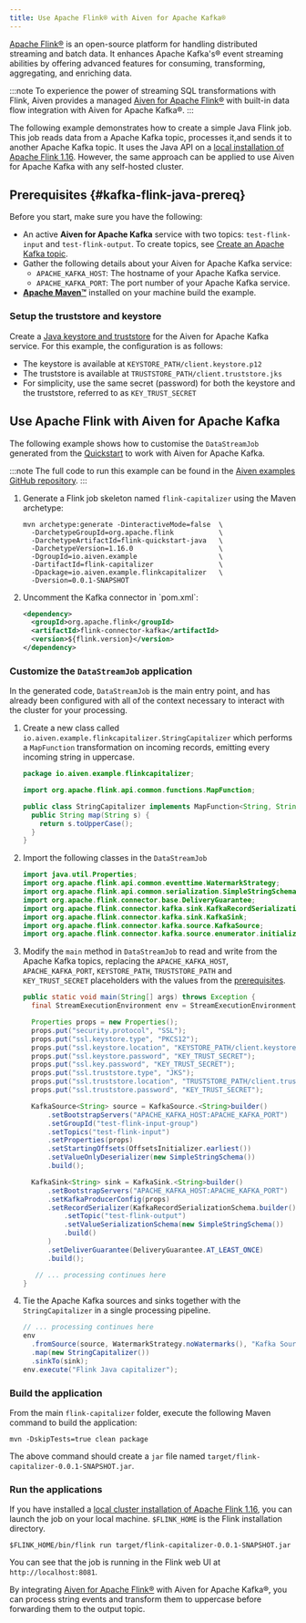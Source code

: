 ```yaml
---
title: Use Apache Flink® with Aiven for Apache Kafka®
---
```


[Apache Flink®](https://flink.apache.org/) is an open-source platform for handling distributed streaming and batch data. It enhances Apache Kafka's® event streaming abilities by offering advanced features for consuming, transforming, aggregating, and enriching data.

:::note
To experience the power of streaming SQL transformations
with Flink, Aiven provides a managed
[Aiven for Apache Flink®](/docs/products/flink) with built-in data
flow integration with Aiven for Apache Kafka®.
:::

The following example demonstrates how to create a simple Java Flink job. This job
reads data from a Apache Kafka topic, processes it,and sends it to another Apache Kafka
topic. It uses the Java API on a
[local installation of Apache Flink 1.16](https://nightlies.apache.org/flink/flink-docs-release-1.16/docs/try-flink/local_installation/). However, the same approach can be applied to use
Aiven for Apache Kafka with any self-hosted cluster.

## Prerequisites {#kafka-flink-java-prereq}

Before you start, make sure you have the following:

- An active **Aiven for Apache Kafka** service with two topics: `test-flink-input` and `test-flink-output`.
  To create topics, see [Create an Apache Kafka topic](https://docs.aiven.io/docs/products/kafka/howto/create-topic.html).
- Gather the following details about your Aiven for Apache Kafka service:
   - `APACHE_KAFKA_HOST`: The hostname of your Apache Kafka service.
   - `APACHE_KAFKA_PORT`: The port number of your Apache Kafka service.
- [**Apache Maven™**](https://maven.apache.org/install.html) installed on your machine
    build the example.

### Setup the truststore and keystore

Create a
[Java keystore and truststore](keystore-truststore) for the Aiven for Apache Kafka service.
For this example, the configuration is as follows:

- The keystore is available at `KEYSTORE_PATH/client.keystore.p12`
- The truststore is available at
  `TRUSTSTORE_PATH/client.truststore.jks`
- For simplicity, use  the same secret (password) for both the
  keystore and the truststore, referred to as `KEY_TRUST_SECRET`

## Use Apache Flink with Aiven for Apache Kafka

The following example shows how to customise the `DataStreamJob`
generated from the
[Quickstart](https://nightlies.apache.org/flink/flink-docs-release-1.16/docs/dev/configuration/overview/)
to work with Aiven for Apache Kafka.

:::note
The full code to run this example can be found in the [Aiven examples
GitHub
repository](https://github.com/aiven/aiven-examples/tree/master/kafka/flink-capitalizer).
:::

1.  Generate a Flink job skeleton named `flink-capitalizer` using the
    Maven archetype:

    ```shell
    mvn archetype:generate -DinteractiveMode=false  \
      -DarchetypeGroupId=org.apache.flink           \
      -DarchetypeArtifactId=flink-quickstart-java   \
      -DarchetypeVersion=1.16.0                     \
      -DgroupId=io.aiven.example                    \
      -DartifactId=flink-capitalizer                \
      -Dpackage=io.aiven.example.flinkcapitalizer   \
      -Dversion=0.0.1-SNAPSHOT
    ```

1.  Uncomment the Kafka connector in \`pom.xml\`:

    ```xml
    <dependency>
      <groupId>org.apache.flink</groupId>
      <artifactId>flink-connector-kafka</artifactId>
      <version>${flink.version}</version>
    </dependency>
    ```

### Customize the `DataStreamJob` application

In the generated code, `DataStreamJob` is the main entry point, and has
already been configured with all of the context necessary to interact
with the cluster for your processing.

1.  Create a new class called
    `io.aiven.example.flinkcapitalizer.StringCapitalizer` which performs
    a `MapFunction` transformation on incoming records, emitting every incoming
    string in uppercase.

    ```java
    package io.aiven.example.flinkcapitalizer;

    import org.apache.flink.api.common.functions.MapFunction;

    public class StringCapitalizer implements MapFunction<String, String> {
      public String map(String s) {
        return s.toUpperCase();
      }
    }
    ```

1.  Import the following classes in the `DataStreamJob`

    ```java
    import java.util.Properties;
    import org.apache.flink.api.common.eventtime.WatermarkStrategy;
    import org.apache.flink.api.common.serialization.SimpleStringSchema;
    import org.apache.flink.connector.base.DeliveryGuarantee;
    import org.apache.flink.connector.kafka.sink.KafkaRecordSerializationSchema;
    import org.apache.flink.connector.kafka.sink.KafkaSink;
    import org.apache.flink.connector.kafka.source.KafkaSource;
    import org.apache.flink.connector.kafka.source.enumerator.initializer.OffsetsInitializer;
    ```

1.  Modify the `main` method in `DataStreamJob` to read and write from
    the Apache Kafka topics, replacing the `APACHE_KAFKA_HOST`,
    `APACHE_KAFKA_PORT`, `KEYSTORE_PATH`, `TRUSTSTORE_PATH` and
    `KEY_TRUST_SECRET` placeholders with the values from the
    [prerequisites](/docs/products/kafka/howto/flink-with-aiven-for-kafka#kafka-flink-java-prereq).

    ```java
    public static void main(String[] args) throws Exception {
      final StreamExecutionEnvironment env = StreamExecutionEnvironment.getExecutionEnvironment();

      Properties props = new Properties();
      props.put("security.protocol", "SSL");
      props.put("ssl.keystore.type", "PKCS12");
      props.put("ssl.keystore.location", "KEYSTORE_PATH/client.keystore.p12");
      props.put("ssl.keystore.password", "KEY_TRUST_SECRET");
      props.put("ssl.key.password", "KEY_TRUST_SECRET");
      props.put("ssl.truststore.type", "JKS");
      props.put("ssl.truststore.location", "TRUSTSTORE_PATH/client.truststore.jks");
      props.put("ssl.truststore.password", "KEY_TRUST_SECRET");

      KafkaSource<String> source = KafkaSource.<String>builder()
          .setBootstrapServers("APACHE_KAFKA_HOST:APACHE_KAFKA_PORT")
          .setGroupId("test-flink-input-group")
          .setTopics("test-flink-input")
          .setProperties(props)
          .setStartingOffsets(OffsetsInitializer.earliest())
          .setValueOnlyDeserializer(new SimpleStringSchema())
          .build();

      KafkaSink<String> sink = KafkaSink.<String>builder()
          .setBootstrapServers("APACHE_KAFKA_HOST:APACHE_KAFKA_PORT")
          .setKafkaProducerConfig(props)
          .setRecordSerializer(KafkaRecordSerializationSchema.builder()
              .setTopic("test-flink-output")
              .setValueSerializationSchema(new SimpleStringSchema())
              .build()
          )
          .setDeliverGuarantee(DeliveryGuarantee.AT_LEAST_ONCE)
          .build();

       // ... processing continues here
    }
    ```

1.  Tie the Apache Kafka sources and sinks together with the
    `StringCapitalizer` in a single processing pipeline.

    ```java
    // ... processing continues here
    env
      .fromSource(source, WatermarkStrategy.noWatermarks(), "Kafka Source")
      .map(new StringCapitalizer())
      .sinkTo(sink);
    env.execute("Flink Java capitalizer");
    ```

### Build the application

From the main `flink-capitalizer` folder, execute the following Maven
command to build the application:

```shell
mvn -DskipTests=true clean package
```

The above command should create a `jar` file named
`target/flink-capitalizer-0.0.1-SNAPSHOT.jar`.

### Run the applications

If you have installed a [local cluster installation of Apache Flink
1.16](https://nightlies.apache.org/flink/flink-docs-release-1.16/docs/try-flink/local_installation/),
you can launch the job on your local machine. `$FLINK_HOME` is the Flink
installation directory.

```shell
$FLINK_HOME/bin/flink run target/flink-capitalizer-0.0.1-SNAPSHOT.jar
```

You can see that the job is running in the Flink web UI at
`http://localhost:8081`.

By integrating [Aiven for Apache Flink®](/docs/products/flink) with
Aiven for Apache Kafka®, you can process string events and transform
them to uppercase before forwarding them to the output topic.
